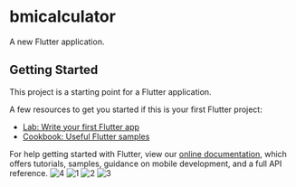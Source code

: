 # bmicalculator

A new Flutter application.

## Getting Started

This project is a starting point for a Flutter application.

A few resources to get you started if this is your first Flutter project:

- [Lab: Write your first Flutter app](https://flutter.dev/docs/get-started/codelab)
- [Cookbook: Useful Flutter samples](https://flutter.dev/docs/cookbook)

For help getting started with Flutter, view our
[online documentation](https://flutter.dev/docs), which offers tutorials,
samples, guidance on mobile development, and a full API reference.
![4](https://user-images.githubusercontent.com/53315136/100277656-53eb0880-2f85-11eb-8e02-83398411cef2.PNG)
![1](https://user-images.githubusercontent.com/53315136/100277659-55b4cc00-2f85-11eb-9a36-dd5fe34d6330.PNG)
![2](https://user-images.githubusercontent.com/53315136/100277661-564d6280-2f85-11eb-950f-7ca238071289.PNG)
![3](https://user-images.githubusercontent.com/53315136/100277663-564d6280-2f85-11eb-89c0-c70ca87a0025.PNG)
